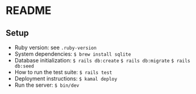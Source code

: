 # README

## Setup

- Ruby version: see `.ruby-version`
- System dependencies: `$ brew install sqlite`
- Database initialization: `$ rails db:create` `$ rails db:migrate` `$ rails db:seed`
- How to run the test suite: `$ rails test`
- Deployment instructions: `$ kamal deploy`
- Run the server: `$ bin/dev`
